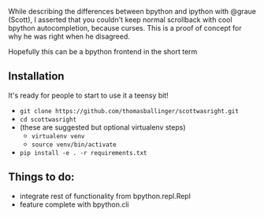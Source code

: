 While describing the differences between bpython and ipython with @graue (Scott),
I asserted that you couldn't keep normal scrollback with cool bpython
autocompletion, because curses. This is a proof of concept for why
he was right when he disagreed.

Hopefully this can be a bpython frontend in the short term

Installation
------------

It's ready for people to start to use it a teensy bit!

* `git clone https://github.com/thomasballinger/scottwasright.git`
* `cd scottwasright`
* (these are suggested but optional virtualenv steps)
  * `virtualenv venv`
  * `source venv/bin/activate`
* `pip install -e . -r requirements.txt`

Things to do:
-------------

* integrate rest of functionality from bpython.repl.Repl
* feature complete with bpython.cli
